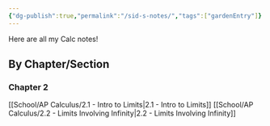 ```yaml
---
{"dg-publish":true,"permalink":"/sid-s-notes/","tags":["gardenEntry"]}
---
```


Here are all my Calc notes!

## By Chapter/Section
### Chapter 2
[[School/AP Calculus/2.1 - Intro to Limits\|2.1 - Intro to Limits]]
[[School/AP Calculus/2.2 - Limits Involving Infinity\|2.2 - Limits Involving Infinity]]
